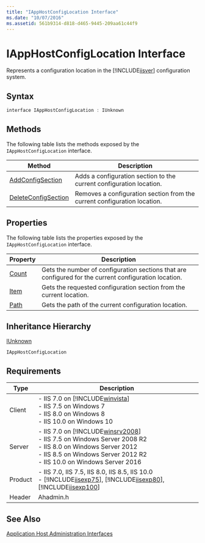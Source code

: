 ```yaml
---
title: "IAppHostConfigLocation Interface"
ms.date: "10/07/2016"
ms.assetid: 561b9314-d818-d465-9445-209aa61c44f9
---
```

# IAppHostConfigLocation Interface
Represents a configuration location in the [!INCLUDE[iisver](../../wmi-provider/includes/iisver-md.md)] configuration system.  
  
## Syntax  
  
```cpp  
interface IAppHostConfigLocation : IUnknown  
```  
  
## Methods  
 The following table lists the methods exposed by the `IAppHostConfigLocation` interface.  
  
|Method|Description|  
|------------|-----------------|  
|[AddConfigSection](../../web-development-reference/native-code-api-reference/iapphostconfiglocation-addconfigsection-method.md)|Adds a configuration section to the current configuration location.|  
|[DeleteConfigSection](../../web-development-reference/native-code-api-reference/iapphostconfiglocation-deleteconfigsection-method.md)|Removes a configuration section from the current configuration location.|  
  
## Properties  
 The following table lists the properties exposed by the `IAppHostConfigLocation` interface.  
  
|Property|Description|  
|--------------|-----------------|  
|[Count](../../web-development-reference/native-code-api-reference/iapphostconfiglocation-count-property.md)|Gets the number of configuration sections that are configured for the current configuration location.|  
|[Item](../../web-development-reference/native-code-api-reference/iapphostconfiglocation-item-property.md)|Gets the requested configuration section from the current location.|  
|[Path](../../web-development-reference/native-code-api-reference/iapphostconfiglocation-path-property.md)|Gets the path of the current configuration location.|  
  
## Inheritance Hierarchy  
 [IUnknown](https://go.microsoft.com/fwlink/?LinkId=55951)  
  
 `IAppHostConfigLocation`  
  
## Requirements  
  
|Type|Description|  
|----------|-----------------|  
|Client|-   IIS 7.0 on [!INCLUDE[winvista](../../wmi-provider/includes/winvista-md.md)]<br />-   IIS 7.5 on Windows 7<br />-   IIS 8.0 on Windows 8<br />-   IIS 10.0 on Windows 10|  
|Server|-   IIS 7.0 on [!INCLUDE[winsrv2008](../../wmi-provider/includes/winsrv2008-md.md)]<br />-   IIS 7.5 on Windows Server 2008 R2<br />-   IIS 8.0 on Windows Server 2012<br />-   IIS 8.5 on Windows Server 2012 R2<br />-   IIS 10.0 on Windows Server 2016|  
|Product|-   IIS 7.0, IIS 7.5, IIS 8.0, IIS 8.5, IIS 10.0<br />-   [!INCLUDE[iisexp75](../../web-development-reference/native-code-api-reference/includes/iisexp75-md.md)], [!INCLUDE[iisexp80](../../web-development-reference/native-code-api-reference/includes/iisexp80-md.md)], [!INCLUDE[iisexp100](../../web-development-reference/native-code-api-reference/includes/iisexp100-md.md)]|  
|Header|Ahadmin.h|  
  
## See Also  
 [Application Host Administration Interfaces](../../web-development-reference/native-code-api-reference/application-host-administration-interfaces.md)